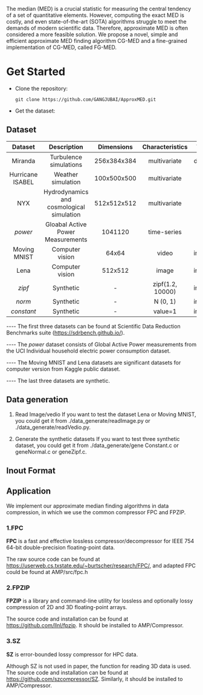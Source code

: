 The median (MED) is a crucial statistic for measuring the central tendency of a set of quantitative elements. However, computing the exact MED is costly, and even state-of-the-art (SOTA) algorithms struggle to meet the demands of modern scientific data. Therefore, approximate MED is often considered a more feasible solution.
We propose a novel, simple and efficient approximate MED finding algorithm CG-MED and a fine-grained implementation of CG-MED, called FG-MED.

# Get Started
* Clone the repository:
  
    `git clone https://github.com/GANGJUBAI/ApproxMED.git`
  
* Get the dataset:
  
## Dataset
| Dataset | Description         | Dimensions   | Characteristics | Type   |
| :-----: | :----------------:  | :--------:    |:------:| :------:|
| Miranda |Turbulence simulations | 256x384x384 | multivariate | double |
| Hurricane ISABEL | Weather simulation | 100x500x500 | multivariate | float |
| NYX| Hydrodynamics and cosmological simulation | 512x512x512 | multivariate | float |
| _power_ | Gloabal Active Power Measurements | 1041120 | time-series | float |
| Moving MNIST | Computer vision | 64x64 | video | integer |
| Lena | Computer vision | 512x512 | image | integer |
| _zipf_ | Synthetic | - |zipf(1.2, 10000)|integer |
| _norm_ | Synthetic | - | N (0, 1) |integer |
| _constant_ | Synthetic | - |value=1|integer |

---- The first three datasets can be found at Scientific Data Reduction Benchmarks suite (https://sdrbench.github.io/).

---- The _power_ dataset consists of Global Active Power measurements from the UCI Individual household electric power consumption dataset.

---- The Moving MNIST and Lena datasets are significant datasets for computer version from Kaggle public dataset.

---- The last three datasets are synthetic.

## Data generation
  1. Read Image/vedio
     If you want to test the dataset Lena or Moving MNIST, you could get it from ./data_generate/readImage.py or ./data_generate/readVedio.py.
     
  2. Generate the synthetic datasets
     If you want to test three synthetic dataset, you could get it from ./data_generate/gene Constant.c or geneNormal.c or geneZipf.c.

## Inout Format

## Application
We implement our approximate median finding algorithms in data compression, in which we use the common compressor FPC and FPZIP.

### 1.FPC

  **FPC** is a fast and effective lossless compressor/decompressor for IEEE 754 64-bit double-precision floating-point data. 
  
  The raw source code can be found at https://userweb.cs.txstate.edu/~burtscher/research/FPC/, and adapted FPC could be found at AMP/src/fpc.h
  
### 2.FPZIP

  **FPZIP** is a library and command-line utility for lossless and optionally lossy compression of 2D and 3D floating-point arrays.
  
  The source code and installation can be found at https://github.com/llnl/fpzip. It should be installed to AMP/Compressor.
### 3.SZ

  **SZ** is error-bounded lossy compressor for HPC data.
  
   Although SZ is not used in paper, the function for reading 3D data is used. The source code and installation can be found at https://github.com/szcompressor/SZ. Similarly, it should be installed to AMP/Compressor.

